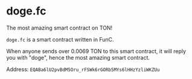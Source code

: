 # doge.fc
The most amazing smart contract on TON!

`doge.fc` is a smart contract written in FunC.

When anyone sends over 0.0069 TON to this smart contract, it will reply you with "doge", hence the most amazing smart contract.

Address: `EQABa6lU2pvBdM5Oru_rFSWk6rGORb5MYs6lHHzYzliWKZUu`
